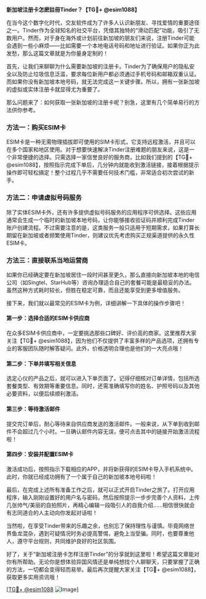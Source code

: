 **新加坡注册卡怎麽註冊Tinder？【TG💪+ @esim1088】**

在当今这个数字化时代，交友软件成为了许多人认识新朋友、寻找爱情的重要途径之一。Tinder作为全球知名的社交平台，凭借其独特的“滑动匹配”功能，吸引了无数用户。然而，对于身在海外或计划前往新加坡的朋友们来说，注册Tinder可能会遇到一些小麻烦——比如需要一个本地电话号码和地址进行验证。如果你正为此发愁，那么这篇文章就是为你量身定制的！

首先，让我们来聊聊为什么需要新加坡的注册卡。Tinder为了确保用户的隐私安全以及防止垃圾信息泛滥，要求每位新用户都必须通过手机号码和邮箱双重认证。而如果你没有新加坡本地号码，就无法完成这一关键步骤。所以，拥有一张新加坡的虚拟或实体注册卡就显得尤为重要了。

那么问题来了：如何获取一张新加坡的注册卡呢？别急，这里有几个简单易行的方法供你参考。

### 方法一：购买ESIM卡
ESIM卡是一种无需物理插拔即可使用的SIM卡形式，它支持远程激活，并且可以在多个国家和地区使用。对于想要快速解决Tinder注册难题的朋友来说，这是一个非常便捷的选择。只需选择一家信誉良好的服务商，比如我们提到的【TG💪+ @esim1088】，按照指示完成下单后，几分钟内就能收到激活链接，接着根据提示操作即可轻松搞定！整个过程几乎不需要任何技术门槛，非常适合初次尝试的新手。

### 方法二：申请虚拟号码服务
除了实体ESIM卡外，还有许多提供虚拟号码服务的应用程序可供选择。这些应用通常会生成一个临时的新加坡本地号码，让你能够接收验证码并顺利完成Tinder账户创建流程。不过需要注意的是，这类服务一般只适用于短期需求，如果打算长期留在新加坡或者频繁使用Tinder，则建议优先考虑购买正规渠道提供的永久性ESIM卡。

### 方法三：直接联系当地运营商
如果你已经确定要在新加坡居住一段时间甚至更久，那么直接向新加坡本地的电信公司（如Singtel、StarHub等）咨询办理适合自己的套餐可能是最稳妥的办法。虽然这种方式耗时较长，但胜在稳定可靠，而且还能享受到更多增值服务。

接下来，我们就以最常见的ESIM卡为例，详细讲解一下具体的操作步骤吧！

#### 第一步：选择合适的ESIM卡供应商
在众多ESIM卡供应商中，一定要挑选那些口碑好、评价高的商家。这里推荐大家关注【TG💪+ @esim1088】，因为他们不仅提供了丰富多样的产品选项，还拥有专业的客服团队随时解答疑问。此外，价格透明合理也是他们的一大亮点哦！

#### 第二步：下单并填写相关信息
选定心仪的产品之后，就可以进入下单页面了。记得仔细核对订单详情，包括所选套餐类型、有效期等重要信息。同时，还需准确填写你的姓名、护照号码以及其他必要资料，以便后续顺利激活。

#### 第三步：等待激活邮件
提交完订单后，耐心等待来自供应商发送的激活邮件。一般来说，从下单到收到邮件不会超过几个小时。一旦确认邮件内容无误，便可点击其中的链接开始激活流程啦！

#### 第四步：安装并配置ESIM卡
激活成功后，按照指示下载相应的APP，并将新获得的ESIM卡导入手机系统中。此时，你就已经成功拥有了一个属于自己的新加坡本地号码啦！

最后，在完成上述所有准备工作之后，就可以正式开启Tinder之旅了。打开应用程序，输入刚刚设置好的用户名与密码，然后按照提示一步步完善个人资料，上传几张帅气/美丽的自拍照片，再精心编辑一段吸引人的自我介绍……相信很快就会有志同道合的人主动向你发起对话啦！

当然啦，在享受Tinder带来的乐趣之余，也别忘了保持理性与谨慎。毕竟网络世界鱼龙混杂，遇到可疑情况时务必提高警惕，避免上当受骗。同时，也要尊重他人，遵守平台规则，共同维护良好的社区氛围。

好了，关于“新加坡注册卡怎样注册Tinder”的分享就到这里啦！希望这篇文章能对你有所帮助。无论你是想体验异国风情还是单纯想找个人聊聊天，只要掌握了正确的方法，一切都会变得轻而易举。最后再次提醒大家关注【TG💪+ @esim1088】，获取更多实用资讯哦！

[[TG💪+ @esim1088](https://t.me/s/esim1088) ![Image](https://i.postimg.cc/4NQfJmqS/Snipaste-2025-05-13-00-14-12.png)]